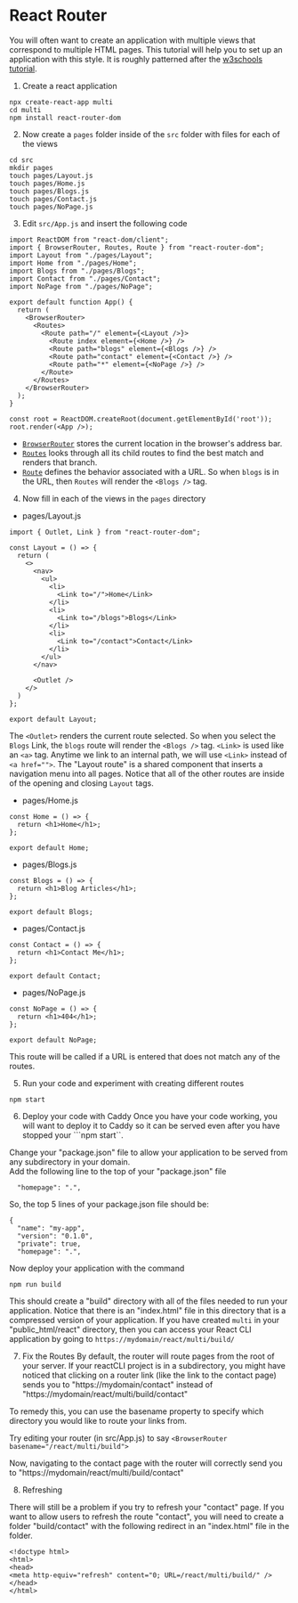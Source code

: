 # React Router
You will often want to create an application with multiple views that correspond to multiple HTML pages.  This tutorial will help you to set up an application with this style.  It is roughly patterned after the [w3schools tutorial](https://www.w3schools.com/react/react_router.asp).

1. Create a react application
```
npx create-react-app multi
cd multi
npm install react-router-dom
```
2. Now create a ```pages``` folder inside of the ```src``` folder with files for each of the views
```
cd src
mkdir pages
touch pages/Layout.js
touch pages/Home.js
touch pages/Blogs.js
touch pages/Contact.js
touch pages/NoPage.js
```
3. Edit ```src/App.js``` and insert the following code
```
import ReactDOM from "react-dom/client";
import { BrowserRouter, Routes, Route } from "react-router-dom";
import Layout from "./pages/Layout";
import Home from "./pages/Home";
import Blogs from "./pages/Blogs";
import Contact from "./pages/Contact";
import NoPage from "./pages/NoPage";

export default function App() {
  return (
    <BrowserRouter>
      <Routes>
        <Route path="/" element={<Layout />}>
          <Route index element={<Home />} />
          <Route path="blogs" element={<Blogs />} />
          <Route path="contact" element={<Contact />} />
          <Route path="*" element={<NoPage />} />
        </Route>
      </Routes>
    </BrowserRouter>
  );
}

const root = ReactDOM.createRoot(document.getElementById('root'));
root.render(<App />);
```
* [```BrowserRouter```](https://reactrouter.com/en/main/router-components/browser-router) stores the current location in the browser's address bar.
* [```Routes```](https://reactrouter.com/en/main/components/routes) looks through all its child routes to find the best match and renders that branch.
* [```Route```](https://reactrouter.com/en/main/route/route) defines the behavior associated with a URL.  So when ```blogs``` is in the URL, then ```Routes``` will render the ```<Blogs />``` tag.
4. Now fill in each of the views in the ```pages``` directory
* pages/Layout.js
```
import { Outlet, Link } from "react-router-dom";

const Layout = () => {
  return (
    <>
      <nav>
        <ul>
          <li>
            <Link to="/">Home</Link>
          </li>
          <li>
            <Link to="/blogs">Blogs</Link>
          </li>
          <li>
            <Link to="/contact">Contact</Link>
          </li>
        </ul>
      </nav>

      <Outlet />
    </>
  )
};

export default Layout;
```
The ```<Outlet>``` renders the current route selected.  So when you select the ```Blogs``` Link, the ```blogs``` route will render the ```<Blogs />``` tag.
```<Link>``` is used like an ```<a>``` tag.  Anytime we link to an internal path, we will use ```<Link>``` instead of ```<a href="">```.
The "Layout route" is a shared component that inserts a navigation menu into all pages.  Notice that all of the other routes are inside of the opening and closing ```Layout``` tags.
* pages/Home.js
```
const Home = () => {
  return <h1>Home</h1>;
};

export default Home;
```
* pages/Blogs.js
```
const Blogs = () => {
  return <h1>Blog Articles</h1>;
};

export default Blogs;
```
* pages/Contact.js
```
const Contact = () => {
  return <h1>Contact Me</h1>;
};

export default Contact;
```
* pages/NoPage.js
```
const NoPage = () => {
  return <h1>404</h1>;
};

export default NoPage;
```
This route will be called if a URL is entered that does not match any of the routes.

5. Run your code and experiment with creating different routes
```
npm start
```

6. Deploy your code with Caddy
Once you have your code working, you will want to deploy it to Caddy so it can be served even after you have stopped your ```npm start``.

Change your "package.json" file to allow your application to be served from any subdirectory in your domain.  
Add the following line to the top of your "package.json" file
```
  "homepage": ".",
```
So, the top 5 lines of your package.json file should be:
```
{
  "name": "my-app",
  "version": "0.1.0",
  "private": true,
  "homepage": ".",
```
Now deploy your application with the command
```
npm run build
```
This should create a "build" directory with all of the files needed to run your application.  Notice that there is an "index.html" file in this directory that is a compressed version of your application.  If you have created ```multi``` in your "public_html/react" directory, then you can access your React CLI application by going to ```https://mydomain/react/multi/build/```

7. Fix the Routes
By default, the router will route pages from the root of your server. If your reactCLI project is in a subdirectory, you might have noticed that clicking on a router link (like the link to the contact page) sends you to "https://mydomain/contact" instead of "https://mydomain/react/multi/build/contact"
 
To remedy this, you can use the basename property to specify which directory you would like to route your links from.
 
Try editing your router (in src/App.js) to say ```<BrowserRouter basename="/react/multi/build">```
 
Now, navigating to the contact page with the router will correctly send you to "https://mydomain/react/multi/build/contact"

8. Refreshing

There will still be a problem if you try to refresh your "contact" page.  If you want to allow users to refresh the route "contact", you will need to create a folder "build/contact" with the following redirect in an "index.html" file in the folder.
```
<!doctype html>
<html>
<head>
<meta http-equiv="refresh" content="0; URL=/react/multi/build/" />    
</head>
</html>
```
